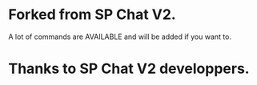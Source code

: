 # Forked from SP Chat V2.

A lot of commands are AVAILABLE and will be added if you want to.

# Thanks to SP Chat V2 developpers.